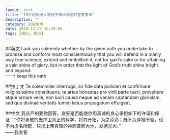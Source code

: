 ```yaml
---
layout: post
title: "19世纪欧洲大学授予博士学位时宣誓誓词"
description: ""
category: 研究学术
date: 2010-12-27 16:39:00
tags: [摘记, 誓词]
---
```

##英文
I ask you solemnly whether by the given oath you undertake to promise and conform most conscientiously that you will defend in a manly way true science, extend and embellish it, not for gain’s sake or for attaining a vain shine of glory, but in order that the light of God’s truth shine bright and expand.   
——I keep this oath

##拉丁文
Te solemmiter interrogo, an fide data polliceri et confirmare religiosissime constitueris, te artes honestas pro virili parte tueri, provehere atque ornare velle, non lucri causa neque ad vanam captandam gloriolam, sed quo divinae veritatis lumen latius propagatum effulgeat.

##中文
我庄严的要你回答，宣誓是否能使你用真诚的良心承担如下的许诺和保证：“你将勇敢的去捍卫真正的科学，将其开拓，为之添彩；既不为厚禄所驱，也不为虚名所赶，只求上帝真理的神辉普照大地，发扬光大。”   
——我宣誓